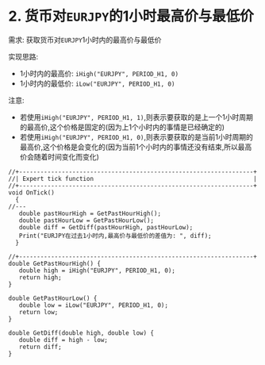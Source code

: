# 2. 货币对`EURJPY`的1小时最高价与最低价

需求: 获取货币对`EURJPY`1小时内的最高价与最低价

实现思路:

- 1小时内的最高价: `iHigh("EURJPY", PERIOD_H1, 0)`
- 1小时内的最低价: `iLow("EURJPY", PERIOD_H1, 0)`

注意: 

- 若使用`iHigh("EURJPY", PERIOD_H1, 1)`,则表示要获取的是上一个1小时周期的最高价,这个价格是固定的(因为上1个小时内的事情是已经确定的)
- 若使用`iHigh("EURJPY", PERIOD_H1, 0)`,则表示要获取的是当前1小时周期的最高价,这个价格是会变化的(因为当前1个小时内的事情还没有结束,所以最高价会随着时间变化而变化)

```mql4
//+------------------------------------------------------------------+
//| Expert tick function                                             |
//+------------------------------------------------------------------+
void OnTick()
  {
//---
   double pastHourHigh = GetPastHourHigh();
   double pastHourLow = GetPastHourLow();
   double diff = GetDiff(pastHourHigh, pastHourLow);
   Print("EURJPY在过去1小时内,最高价与最低价的差值为: ", diff);
  }
  
//+------------------------------------------------------------------+
double GetPastHourHigh() {
   double high = iHigh("EURJPY", PERIOD_H1, 0);
   return high;
}

double GetPastHourLow() {
   double low = iLow("EURJPY", PERIOD_H1, 0);
   return low;
}

double GetDiff(double high, double low) {
   double diff = high - low;
   return diff;
}
```

